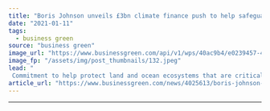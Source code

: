 ```yaml
---
title: "Boris Johnson unveils £3bn climate finance push to help safeguard global biodiversity"
date: "2021-01-11"
tags: 
  - business green
source: "business green"
image_url: "https://www.businessgreen.com/api/v1/wps/40ac9b4/e0239457-48a7-4091-9cbe-bf003f898f67/3/31442-shutterstock-404813950-185x114.jpeg"
image_fp: "/assets/img/post_thumbnails/132.jpeg"
lead: "
 Commitment to help protect land and ocean ecosystems that are critical to combating climate change will be announced by Prime Minister at today's One Planet Summit ..."
article_url: "https://www.businessgreen.com/news/4025613/boris-johnson-unveils-gbp3bn-climate-finance-push-help-safeguard-global-biodiversity"
---
```


---
